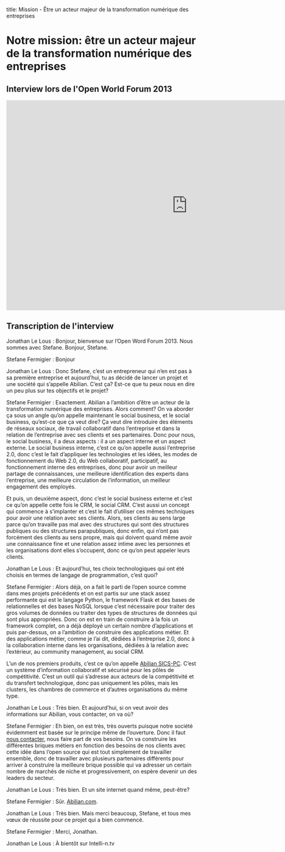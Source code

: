 title: Mission - Être un acteur majeur de la transformation numérique des entreprises

# Notre mission: être un acteur majeur de la transformation numérique des entreprises

## Interview lors de l'Open World Forum 2013

<div>
<iframe
src="http://fast.wistia.net/embed/iframe/u8q7h57hyw?videoFoam=true"
allowtransparency="true" frameborder="0" scrolling="no"
class="wistia_embed" name="wistia_embed" allowfullscreen
mozallowfullscreen webkitallowfullscreen oallowfullscreen
msallowfullscreen width="950" height="551"></iframe>
<script src="//fast.wistia.net/assets/external/iframe-api-v1.js"></script>
</div>

## Transcription de l'interview

Jonathan Le Lous : Bonjour, bienvenue sur l’Open Word Forum 2013. Nous sommes avec Stefane. Bonjour, Stefane.

Stefane Fermigier : Bonjour

Jonathan Le Lous : Donc Stefane, c’est un entrepreneur qui n’en est pas à sa première entreprise et aujourd’hui, tu as décidé de lancer un projet et une société qui s’appelle Abilian. C’est ça? Est-ce que tu peux nous en dire un peu plus sur tes objectifs et le projet?

Stefane Fermigier : Exactement. Abilian a l’ambition d’être un acteur de la transformation numérique des entreprises. Alors comment? On va aborder ça sous un angle qu’on appelle maintenant le social business, et le social business, qu’est-ce que ça veut dire? Ça veut dire introduire des éléments de réseaux sociaux, de travail collaboratif dans l’entreprise et dans la relation de l’entreprise avec ses clients et ses partenaires. Donc pour nous, le social business, il a deux aspects : il a un aspect interne et un aspect externe. Le social business interne, c’est ce qu’on appelle aussi l’entreprise 2.0, donc c’est le fait d’appliquer les technologies et les idées, les modes de fonctionnement du Web 2.0, du Web collaboratif, participatif, au fonctionnement interne des entreprises, donc pour avoir un meilleur partage de connaissances, une meilleure identification des experts dans l’entreprise, une meilleure circulation de l’information, un meilleur engagement des employés.

Et puis, un deuxième aspect, donc c’est le social business externe et c’est ce qu’on appelle cette fois le CRM, le social CRM. C’est aussi un concept qui commence à s’implanter et c’est le fait d’utiliser ces mêmes techniques pour avoir une relation avec ses clients. Alors, ses clients au sens large parce qu’on travaille pas mal avec des structures qui sont des structures publiques ou des structures parapubliques, donc enfin, qui n’ont pas forcément des clients au sens propre, mais qui doivent quand même avoir une connaissance fine et une relation assez intime avec les personnes et les organisations dont elles s’occupent, donc ce qu’on peut appeler leurs clients.

Jonathan Le Lous : Et aujourd’hui, tes choix technologiques qui ont été choisis en termes de langage de programmation, c’est quoi?

Stefane Fermigier : Alors déjà, on a fait le parti de l’open source comme dans mes projets précédents et on est partis sur une stack assez performante qui est le langage Python, le framework Flask et des bases de relationnelles et des bases NoSQL lorsque c’est nécessaire pour traiter des gros volumes de données ou traiter des types de structures de données qui sont plus appropriées. Donc on est en train de construire à la fois un framework complet, on a déjà déployé un certain nombre d’applications et puis par-dessus, on a l’ambition de construire des applications métier. Et des applications métier, comme je l’ai dit, dédiées à l’entreprise 2.0, donc à la collaboration interne dans les organisations, dédiées à la relation avec l’extérieur, au community management, au social CRM.

L’un de nos premiers produits, c’est ce qu’on appelle [Abilian SICS-PC](/fr/solutions/sics-pc/). C’est un système d’information collaboratif et sécurisé pour les pôles de compétitivité. C’est un outil qui s’adresse aux acteurs de la compétitivité et du transfert technologique, donc pas uniquement les pôles, mais les clusters, les chambres de commerce et d’autres organisations du même type.

Jonathan Le Lous : Très bien. Et aujourd’hui, si on veut avoir des informations sur Abilian, vous contacter, on va où?

Stefane Fermigier : Eh bien, on est très, très ouverts puisque notre société évidemment est basée sur le principe même de l’ouverture. Donc il faut [nous contacter](/fr/a-propos/contact/), nous faire part de vos besoins. On va construire les différentes briques métiers en fonction des besoins de nos clients avec cette idée dans l’open source qui est tout simplement de travailler ensemble, donc de travailler avec plusieurs partenaires différents pour arriver à construire la meilleure brique possible qui va adresser un certain nombre de marchés de niche et progressivement, on espère devenir un des leaders du secteur.

Jonathan Le Lous : Très bien. Et un site internet quand même, peut-être?

Stefane Fermigier : Sûr. [Abilian.com](https://www.abilian.com/).

Jonathan Le Lous : Très bien. Mais merci beaucoup, Stefane, et tous mes vœux de réussite pour ce projet qui a bien commencé.

Stefane Fermigier : Merci, Jonathan.

Jonathan Le Lous : À bientôt sur Intelli-n.tv
